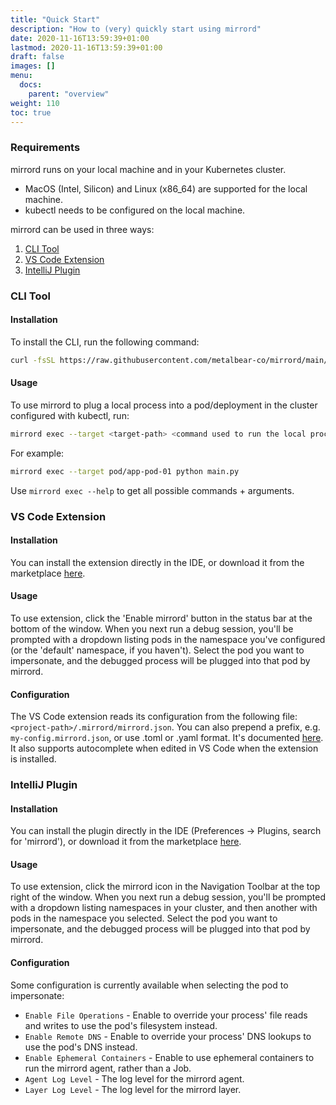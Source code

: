 ```yaml
---
title: "Quick Start"
description: "How to (very) quickly start using mirrord"
date: 2020-11-16T13:59:39+01:00
lastmod: 2020-11-16T13:59:39+01:00
draft: false
images: []
menu:
  docs:
    parent: "overview"
weight: 110
toc: true
---
```


### Requirements

mirrord runs on your local machine and in your Kubernetes cluster.

- MacOS (Intel, Silicon) and Linux (x86_64) are supported for the local machine.
- kubectl needs to be configured on the local machine.

mirrord can be used in three ways:

1. [CLI Tool](#cli-tool)
2. [VS Code Extension](#vs-code-extension)
3. [IntelliJ Plugin](#intellij-plugin)

### CLI Tool

#### Installation

To install the CLI, run the following command:

```bash
curl -fsSL https://raw.githubusercontent.com/metalbear-co/mirrord/main/scripts/install.sh | bash
```

#### Usage

To use mirrord to plug a local process into a pod/deployment in the cluster configured with kubectl, run:

```bash
mirrord exec --target <target-path> <command used to run the local process>`
```

For example:

```bash
mirrord exec --target pod/app-pod-01 python main.py
```

Use `mirrord exec --help` to get all possible commands + arguments.


### VS Code Extension
#### Installation
You can install the extension directly in the IDE, or download it from the marketplace [here](https://marketplace.visualstudio.com/items?itemName=MetalBear.mirrord).

#### Usage
To use extension, click the 'Enable mirrord' button in the status bar at the bottom of the window. When you next run a debug session, you'll be prompted with a dropdown listing pods in the namespace you've configured (or the 'default' namespace, if you haven't). Select the pod you want to impersonate, and the debugged process will be plugged into that pod by mirrord.

#### Configuration

The VS Code extension reads its configuration from the following file: `<project-path>/.mirrord/mirrord.json`. You can also prepend a prefix, e.g. `my-config.mirrord.json`, or use .toml or .yaml format.
It's documented [here](https://mirrord.dev/docs/overview/configuration/). It also supports autocomplete when edited in VS Code when the extension is installed.

### IntelliJ Plugin
#### Installation
You can install the plugin directly in the IDE (Preferences -> Plugins, search for 'mirrord'), or download it from the marketplace [here](https://plugins.jetbrains.com/plugin/19772-mirrord).

#### Usage
To use extension, click the mirrord icon in the Navigation Toolbar at the top right of the window. When you next run a debug session, you'll be prompted with a dropdown listing namespaces in your cluster, and then another with pods in the namespace you selected. Select the pod you want to impersonate, and the debugged process will be plugged into that pod by mirrord.

#### Configuration
Some configuration is currently available when selecting the pod to impersonate:
- `Enable File Operations` - Enable to override your process' file reads and writes to use the pod's filesystem instead.
- `Enable Remote DNS` - Enable to override your process' DNS lookups to use the pod's DNS instead.
- `Enable Ephemeral Containers` - Enable to use ephemeral containers to run the mirrord agent, rather than a Job.
- `Agent Log Level` - The log level for the mirrord agent.
- `Layer Log Level` - The log level for the mirrord layer.
